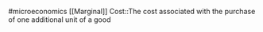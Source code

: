 #microeconomics 
[[Marginal]] Cost::The cost associated with the purchase of one additional unit of a good
<!--SR:!2023-11-25,3,250-->